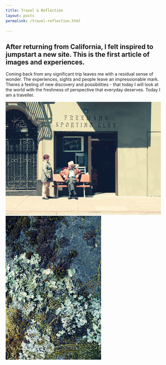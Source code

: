 ```yaml
---
title: Travel & Reflection 
layout: posts
permalink: /travel-reflection.html

---
```

<div class="img-wrap post-1">
</div>

<div class="container">
	<h2 class="intro">After returning from California, I felt inspired to jumpstart a new site. This is the first article of images and experiences.</h2>
	<p>Coming back from any significant trip leaves me with a residual sense of wonder. The experiences, sights and people leave an impressionable mark. Theres a feeling of new discovery and possibilities - that today I will look at the world with the freshness of perspective that everyday deserves. Today I am a traveller.</p>
</div>
<div class="photo-block">
	<img src="images/post1/freemans-sporting-web5.jpg">
	<img src="images/post1/moss-napa.jpg">
</div>

